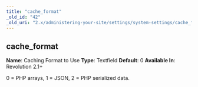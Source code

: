```yaml
---
title: "cache_format"
_old_id: "42"
_old_uri: "2.x/administering-your-site/settings/system-settings/cache_format"
---
```


## cache\_format

**Name**: Caching Format to Use
**Type**: Textfield
**Default**: 0
**Available In**: Revolution 2.1+

0 = PHP arrays, 1 = JSON, 2 = PHP serialized data.